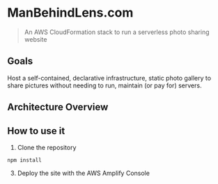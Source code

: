# ManBehindLens.com

> An AWS CloudFormation stack to run a serverless photo sharing website


## Goals

Host a self-contained, declarative infrastructure, 
static photo gallery to share pictures without needing to run, maintain (or pay for) servers.


## Architecture Overview


## How to use it

1. Clone the repository
```
npm install
```
3. Deploy the site with the AWS Amplify Console
